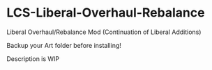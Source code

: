 # LCS-Liberal-Overhaul-Rebalance
Liberal Overhaul/Rebalance Mod (Continuation of Liberal Additions)

Backup your Art folder before installing!

Description is WIP
